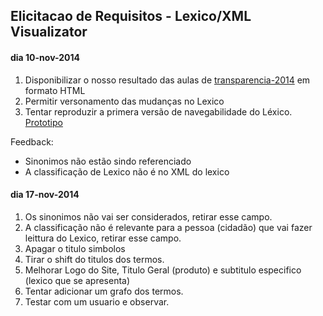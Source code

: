 ## Elicitacao de Requisitos - Lexico/XML Visualizator

#### dia 10-nov-2014

1.  Disponibilizar o nosso resultado das aulas de [transparencia-2014](proceso-lal-2014.md) em formato HTML
2.  Permitir versonamento das mudanças no Lexico
3.  Tentar reproduzir a primera versão de navegabilidade do Léxico. [Prototipo](mockup-inicial-XML-lexico-visualizator.png)

Feedback:
- Sinonimos não estão sindo referenciado
- A classificação de Lexico não é no XML do lexico

#### dia 17-nov-2014

1.  Os sinonimos não vai ser considerados, retirar esse campo.
2.  A classificação não é relevante para a pessoa (cidadão) que vai fazer leittura do Lexico, retirar esse campo.
3.  Apagar o titulo simbolos
4.  Tirar o shift do titulos dos termos.
5.  Melhorar Logo do Site, Titulo Geral (produto) e subtitulo especifico (lexico que se apresenta)
6.  Tentar adicionar um grafo dos termos.
7.  Testar com um usuario e observar.
